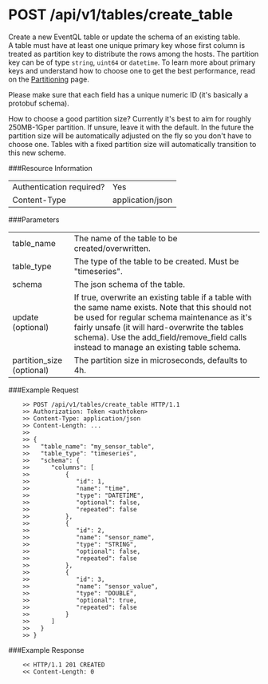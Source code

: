 POST /api/v1/tables/create_table
================

Create a new EventQL table or update the schema of an existing table.<br>
A table must have at least one unique primary key whose first column is treated as partition key to distribute the rows among the hosts. The partition key can be of type `string`, `uint64` or `datetime`. To learn more about primary keys and understand how to choose one to get the best performance, read on the [Partitioning](../../../../tables/partitioning/) page.

Please make sure that each field has a unique numeric ID (it's basically
a protobuf schema).

How to choose a good partition size? Currently it's best to aim for roughly
250MB-1Gper partition. If unsure, leave it with the default. In the future the
partition size will be automatically adjusted on the fly so you don't have to
choose one. Tables with a fixed partition size will automatically transition
to this new scheme.

###Resource Information
<table class='http_api create_table'>
  <tr>
    <td>Authentication required?</td>
    <td>Yes</td>
  </tr>
  <tr>
    <td>Content-Type</td>
    <td>application/json</td>
  </tr>
</table>

###Parameters
<table class='http_api create_table'>
  <tr>
    <td>table&#95;name</td>
    <td>The name of the table to be created/overwritten.</td>
  </tr>
  <tr>
    <td>table&#95;type</td>
    <td>The type of the table to be created. Must be "timeseries".</td>
  </tr>
  <tr>
    <td>schema</td>
    <td>The json schema of the table.</td>
  </tr>
  <tr>
    <td>update (optional)</td>
    <td>If true, overwrite an existing table if a table with the same name exists. Note that this should not be used for regular schema maintenance as it's fairly unsafe (it will hard-overwrite the tables schema). Use the add_field/remove_field calls instead to manage an existing table schema.</td>
  </tr>
  <tr>
    <td>partition_size (optional)</td>
    <td>The partition size in microseconds, defaults to 4h.</td>
  </tr>
</table>


###Example Request

        >> POST /api/v1/tables/create_table HTTP/1.1
        >> Authorization: Token <authtoken>
        >> Content-Type: application/json
        >> Content-Length: ...
        >>
        >> {
        >>   "table_name": "my_sensor_table",
        >>   "table_type": "timeseries",
        >>   "schema": {
        >>      "columns": [
        >>          {
        >>             "id": 1,
        >>             "name": "time",
        >>             "type": "DATETIME",
        >>             "optional": false,
        >>             "repeated": false
        >>          },
        >>          {
        >>             "id": 2,
        >>             "name": "sensor_name",
        >>             "type": "STRING",
        >>             "optional": false,
        >>             "repeated": false
        >>          },
        >>          {
        >>             "id": 3,
        >>             "name": "sensor_value",
        >>             "type": "DOUBLE",
        >>             "optional": true,
        >>             "repeated": false
        >>          }
        >>      ]
        >>   }
        >> }


###Example Response

        << HTTP/1.1 201 CREATED
        << Content-Length: 0
